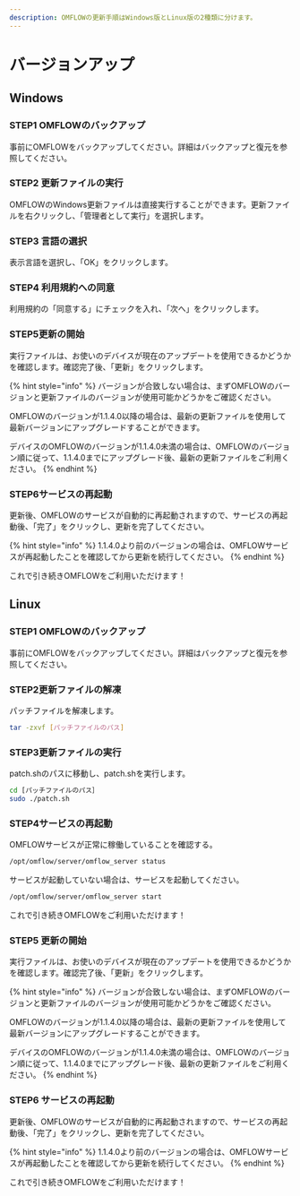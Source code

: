 ```yaml
---
description: OMFLOWの更新手順はWindows版とLinux版の2種類に分けます。
---
```


# バージョンアップ

## Windows

### STEP1 OMFLOWのバックアップ　

事前にOMFLOWをバックアップしてください。詳細はバックアップと復元を参照してください。

### STEP2 更新ファイルの実行

OMFLOWのWindows更新ファイルは直接実行することができます。更新ファイルを右クリックし、「管理者として実行」を選択します。

### STEP3 言語の選択

表示言語を選択し、「OK」をクリックします。

### STEP4 利用規約への同意

利用規約の「同意する」にチェックを入れ、「次へ」をクリックします。

### STEP5更新の開始

実行ファイルは、お使いのデバイスが現在のアップデートを使用できるかどうかを確認します。確認完了後、「更新」をクリックします。

{% hint style="info" %}
バージョンが合致しない場合は、まずOMFLOWのバージョンと更新ファイルのバージョンが使用可能かどうかをご確認ください。

&#x20;OMFLOWのバージョンが1.1.4.0以降の場合は、最新の更新ファイルを使用して最新バージョンにアップグレードすることができます。&#x20;

デバイスのOMFLOWのバージョンが1.1.4.0未満の場合は、OMFLOWのバージョン順に従って、1.1.4.0までにアップグレード後、最新の更新ファイルをご利用ください。
{% endhint %}

### STEP6サービスの再起動

更新後、OMFLOWのサービスが自動的に再起動されますので、サービスの再起動後、「完了」をクリックし、更新を完了してください。

{% hint style="info" %}
1.1.4.0より前のバージョンの場合は、OMFLOWサービスが再起動したことを確認してから更新を続行してください。
{% endhint %}

これで引き続きOMFLOWをご利用いただけます！

## Linux

### STEP1 OMFLOWのバックアップ

事前にOMFLOWをバックアップしてください。詳細はバックアップと復元を参照してください。

### STEP2更新ファイルの解凍

パッチファイルを解凍します。

```bash
tar -zxvf [パッチファイルのパス]
```

### STEP3更新ファイルの実行

patch.shのパスに移動し、patch.shを実行します。

```bash
cd [パッチファイルのパス］
sudo ./patch.sh
```

### STEP4サービスの再起動

OMFLOWサービスが正常に稼働していることを確認する。

```bash
/opt/omflow/server/omflow_server status
```

サービスが起動していない場合は、サービスを起動してください。

```bash
/opt/omflow/server/omflow_server start
```

これで引き続きOMFLOWをご利用いただけます！

### STEP5 更新の開始

実行ファイルは、お使いのデバイスが現在のアップデートを使用できるかどうかを確認します。確認完了後、「更新」をクリックします。

{% hint style="info" %}
バージョンが合致しない場合は、まずOMFLOWのバージョンと更新ファイルのバージョンが使用可能かどうかをご確認ください。

OMFLOWのバージョンが1.1.4.0以降の場合は、最新の更新ファイルを使用して最新バージョンにアップグレードすることができます。

デバイスのOMFLOWのバージョンが1.1.4.0未満の場合は、OMFLOWのバージョン順に従って、1.1.4.0までにアップグレード後、最新の更新ファイルをご利用ください。
{% endhint %}

### STEP6 サービスの再起動

更新後、OMFLOWのサービスが自動的に再起動されますので、サービスの再起動後、「完了」をクリックし、更新を完了してください。

{% hint style="info" %}
1.1.4.0より前のバージョンの場合は、OMFLOWサービスが再起動したことを確認してから更新を続行してください。
{% endhint %}

これで引き続きOMFLOWをご利用いただけます！
